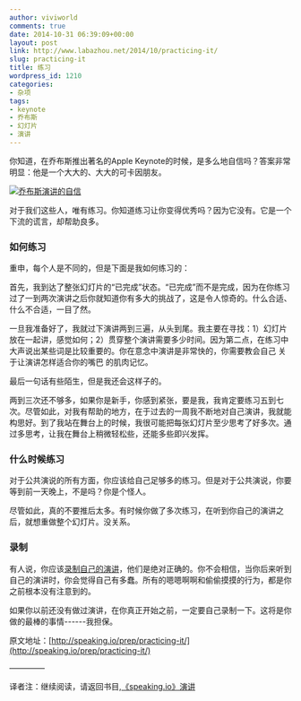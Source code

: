 ```yaml
---
author: viviworld
comments: true
date: 2014-10-31 06:39:09+00:00
layout: post
link: http://www.labazhou.net/2014/10/practicing-it/
slug: practicing-it
title: 练习
wordpress_id: 1210
categories:
- 杂项
tags:
- keynote
- 乔布斯
- 幻灯片
- 演讲
---
```


你知道，在乔布斯推出著名的Apple Keynote的时候，是多么地自信吗？答案非常明显：他是一个大大的、大大的可卡因朋友。

[![乔布斯演讲的自信](http://www.labazhou.net/wp-content/uploads/2014/10/jobs-coke.jpg)](http://www.labazhou.net/wp-content/uploads/2014/10/jobs-coke.jpg)

对于我们这些人，唯有练习。你知道练习让你变得优秀吗？因为它没有。它是一个下流的谎言，却帮助良多。


### 如何练习


重申，每个人是不同的，但是下面是我如何练习的：

首先，我到达了整张幻灯片的“已完成”状态。“已完成”而不是完成，因为在你练习过了一到两次演讲之后你就知道你有多大的挑战了，这是令人惊奇的。什么合适、什么不合适，一目了然。

一旦我准备好了，我就过下演讲两到三遍，从头到尾。我主要在寻找：1）幻灯片放在一起讲，感觉如何；2）贯穿整个演讲需要多少时间。因为第二点，在练习中大声说出某些词是比较重要的。你在意念中演讲是非常快的，你需要教会自己 关于让演讲怎样适合你的嘴巴 的肌肉记忆。

最后一句话有些陌生，但是我还会这样子的。

两到三次还不够多，如果你是新手，你感到紧张，要是我，我肯定要练习五到七次。尽管如此，对我有帮助的地方，在于过去的一周我不断地对自己演讲，我就能构思好。到了我站在舞台上的时候，我很可能把每张幻灯片至少思考了好多次。通过多思考，让我在舞台上稍微轻松些，还能多些即兴发挥。


### 什么时候练习


对于公共演说的所有方面，你应该给自己足够多的练习。但是对于公共演说，你要等到前一天晚上，不是吗？你是个怪人。

尽管如此，真的不要推后太多。有时候你做了多次练习，在听到你自己的演讲之后，就想重做整个幻灯片。没关系。


### 录制


有人说，你应该[录制自己的演讲](http://www.labazhou.net/2014/10/recording-your-talk/)，他们是绝对正确的。你不会相信，当你后来听到自己的演讲时，你会觉得自己有多蠢。所有的嗯嗯啊啊和偷偷摸摸的行为，都是你之前根本没有注意到的。

如果你以前还没有做过演讲，在你真正开始之前，一定要自己录制一下。这将是你做的最棒的事情------我担保。

原文地址：[http://speaking.io/prep/practicing-it/](http://speaking.io/prep/practicing-it/)

————–

译者注：继续阅读，请返回书目,[《speaking.io》演讲](http://www.labazhou.net/speaking/)
